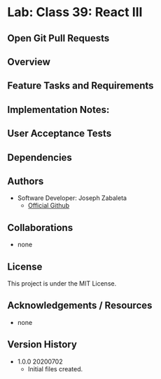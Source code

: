 # Lab: Class 39: React III

## Open Git Pull Requests  


## Overview  


## Feature Tasks and Requirements  


## Implementation Notes:  


## User Acceptance Tests  


## Dependencies  


## Authors  
- Software Developer: Joseph Zabaleta
  - [Official Github](https://github.com/joseph-zabaleta)  

## Collaborations  
- none  

## License  
This project is under the MIT License.

## Acknowledgements / Resources  
- none

## Version History  
- 1.0.0 20200702
    - Initial files created.  
